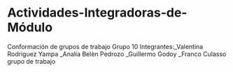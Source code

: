 # Actividades-Integradoras-de-Módulo
Conformación de grupos de trabajo
Grupo 10
Integrantes:_Valentina Rodriguez Yampa
            _Analía Belèn Pedrozo
            _Guillermo Godoy
            _Franco Culasso
            grupo de trabajo
